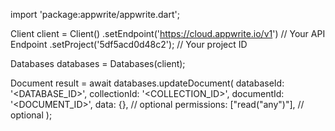 import 'package:appwrite/appwrite.dart';

Client client = Client()
    .setEndpoint('https://cloud.appwrite.io/v1') // Your API Endpoint
    .setProject('5df5acd0d48c2'); // Your project ID

Databases databases = Databases(client);

Document result = await databases.updateDocument(
    databaseId: '<DATABASE_ID>',
    collectionId: '<COLLECTION_ID>',
    documentId: '<DOCUMENT_ID>',
    data: {}, // optional
    permissions: ["read("any")"], // optional
);

